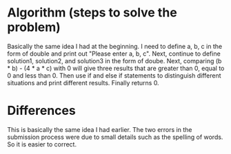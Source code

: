 # Algorithm (steps to solve the problem)
Basically the same idea I had at the beginning. I need to define a, b, c in the form of double and print out "Please enter a, b, c". Next, continue to define solution1, solution2, and solution3 in the form of doube. Next, comparing (b * b) - (4 * a * c) with 0 will give three results that are greater than 0, equal to 0 and less than 0. Then use if and else if statements to distinguish different situations and print different results. Finally returns 0.
# Differences
This is basically the same idea I had earlier. The two errors in the submission process were due to small details such as the spelling of words. So it is easier to correct.